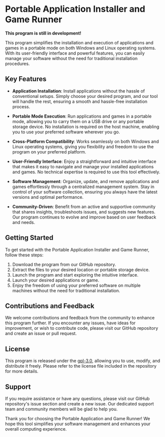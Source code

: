 # Portable Application Installer and Game Runner

**This program is still in development!**

This program simplifies the installation and execution of applications and games in a portable mode on both Windows and Linux operating systems. With its user-friendly interface and powerful features, you can easily manage your software without the need for traditional installation procedures.

## Key Features

- **Application Installation**: Install applications without the hassle of conventional setups. Simply choose your desired program, and our tool will handle the rest, ensuring a smooth and hassle-free installation process.

- **Portable Mode Execution**: Run applications and games in a portable mode, allowing you to carry them on a USB drive or any portable storage device. No installation is required on the host machine, enabling you to use your preferred software wherever you go.

- **Cross-Platform Compatibility**: Works seamlessly on both Windows and Linux operating systems, giving you flexibility and freedom to use the program on your preferred platform.

- **User-Friendly Interface**: Enjoy a straightforward and intuitive interface that makes it easy to navigate and manage your installed applications and games. No technical expertise is required to use this tool effectively.

- **Software Management**: Organize, update, and remove applications and games effortlessly through a centralized management system. Stay in control of your software collection, ensuring you always have the latest versions and optimal performance.

- **Community-Driven**: Benefit from an active and supportive community that shares insights, troubleshoots issues, and suggests new features. Our program continues to evolve and improve based on user feedback and needs.

## Getting Started

To get started with the Portable Application Installer and Game Runner, follow these steps:

1. Download the program from our GitHub repository.
2. Extract the files to your desired location or portable storage device.
3. Launch the program and start exploring the intuitive interface.
4. Launch your desired applications or game.
5. Enjoy the freedom of using your preferred software on multiple machines without the need for traditional installation.

## Contributions and Feedback

We welcome contributions and feedback from the community to enhance this program further. If you encounter any issues, have ideas for improvement, or wish to contribute code, please visit our GitHub repository and create an issue or pull request.

## License

This program is released under the [gpl-3.0]("https://www.gnu.org/licenses/gpl-3.0.en.html"), allowing you to use, modify, and distribute it freely. Please refer to the license file included in the repository for more details.

## Support

If you require assistance or have any questions, please visit our GitHub repository's issue section and create a new issue. Our dedicated support team and community members will be glad to help you.

Thank you for choosing the Portable Application and Game Runner! We hope this tool simplifies your software management and enhances your overall computing experience.
